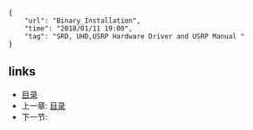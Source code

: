 ```
{
    "url": "Binary_Installation",
    "time": "2018/01/11 19:00",
    "tag": "SRD, UHD,USRP Hardware Driver and USRP Manual "
}
```













## links
   * [目录](<../100000TableOfContents/Table Of Contents.md>)
   * 上一章: [目录](<../100000TableOfContents/Table Of Contents.md>)
   * 下一节: [](<>)
